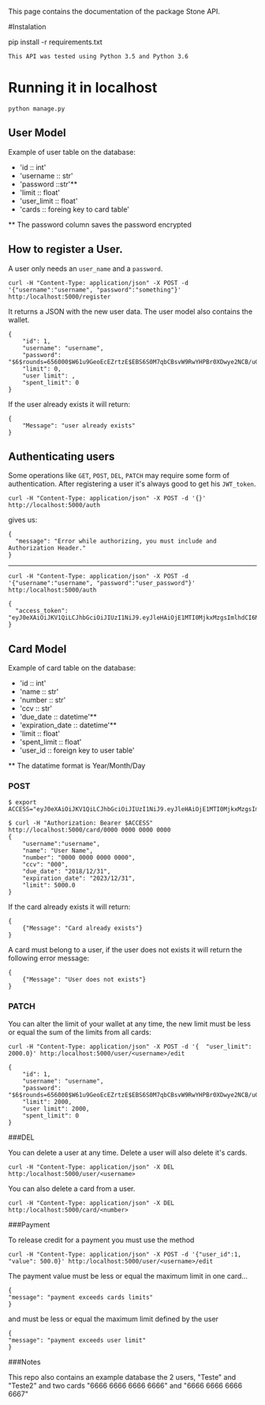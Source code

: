 This page contains the documentation of the package Stone API.

#Instalation

pip install -r requirements.txt

```
This API was tested using Python 3.5 and Python 3.6
```

# Running it in localhost

```
python manage.py
```


## User Model

Example of user table on the database:

* 'id :: int'
* 'username :: str'
* 'password ::str'**
* 'limit :: float'
* 'user_limit :: float'
* 'cards :: foreing key to card table'

** The password column saves the password encrypted 



## How to register a User.

A user only needs an `user_name` and a `password`.

```
curl -H "Content-Type: application/json" -X POST -d '{"username":"username", "password":"something"}' http:/localhost:5000/register
```

It returns a JSON with the new user data. The user model also contains the wallet.


```
{
    "id": 1,
    "username": "username",
    "password": "$6$rounds=656000$W61u9GeoEcEZrtzE$EBS6S0M7qbCBsvW9RwYHPBr0XDwye2NCB/uGVTdLytf4TFuImDuyPGmxESfJw0QhWtagLjaktGe/e0yFWQfZG1",
    "limit": 0,
    "user limit": ,
    "spent_limit": 0
}
```

If the user already exists it will return:

```
{
    "Message": "user already exists"
}
```

## Authenticating users

Some operations like `GET`, `POST`, `DEL`, `PATCH` may require some form of authentication. After registering a user it's always good to get his `JWT_token`.

```
curl -H "Content-Type: application/json" -X POST -d '{}' http://localhost:5000/auth
```

gives us:

```
{
  "message": "Error while authorizing, you must include and Authorization Header."
}
```

-------

```
curl -H "Content-Type: application/json" -X POST -d '{"username":"username", "password":"user_password"}' http:/localhost:5000/auth
```

```
{
  "access_token": "eyJ0eXAiOiJKV1QiLCJhbGciOiJIUzI1NiJ9.eyJleHAiOjE1MTI0MjkxMzgsImlhdCI6MTUxMjQyODgzOCwibmJmIjoxNTEyNDI4ODM4LCJpZGVudGl0eSI6MX0.RS2yl6fS70KRA5KGpjqf9yDMBW3Gsn8XPQd5cnQJ33Q"
}
```

## Card Model

Example of card table on the database:

* 'id :: int'
* 'name :: str'
* 'number :: str'
* 'ccv :: str'
* 'due_date :: datetime'**
* 'expiration_date :: datetime'**
* 'limit :: float'
* 'spent_limit :: float'
* 'user_id :: foreign key to user table'

** The datatime format is Year/Month/Day

### POST

```
$ export ACCESS="eyJ0eXAiOiJKV1QiLCJhbGciOiJIUzI1NiJ9.eyJleHAiOjE1MTI0MjkxMzgsImlhdCI6MTUxMjQyODgzOCwibmJmIjoxNTEyNDI4ODM4LCJpZGVudGl0eSI6MX0.RS2yl6fS70KRA5KGpjqf9yDMBW3Gsn8XPQd5cnQJ33Q"

$ curl -H "Authorization: Bearer $ACCESS" http://localhost:5000/card/0000 0000 0000 0000
{
    "username":"username",
    "name": "User Name",
    "number": "0000 0000 0000 0000",
    "ccv": "000",
    "due_date": "2018/12/31",
    "expiration_date": "2023/12/31",
    "limit": 5000.0
}
```


If the card already exists it will return:

```
{
    {"Message": "Card already exists"}
}
```

A card must belong to a user, if the user does not exists it will return the following error message:

```
{
    {"Message": "User does not exists"}
}
```

### PATCH

You can alter the limit of your wallet at any time, the new limit must be less or equal the sum of the limits from all cards:

```
curl -H "Content-Type: application/json" -X POST -d '{  "user_limit": 2000.0}' http:/localhost:5000/user/<username>/edit
```

```
{
    "id": 1,
    "username": "username",
    "password": "$6$rounds=656000$W61u9GeoEcEZrtzE$EBS6S0M7qbCBsvW9RwYHPBr0XDwye2NCB/uGVTdLytf4TFuImDuyPGmxESfJw0QhWtagLjaktGe/e0yFWQfZG1",
    "limit": 2000,
    "user limit": 2000,
    "spent_limit": 0
}
```

###DEL

You can delete a user at any time. Delete a user will also delete it's cards.

```
curl -H "Content-Type: application/json" -X DEL http:/localhost:5000/user/<username>
```

You can also delete a card from a user.

```
curl -H "Content-Type: application/json" -X DEL http:/localhost:5000/card/<number>
```

###Payment

To release credit for a payment you must use the method

```
curl -H "Content-Type: application/json" -X POST -d '{"user_id":1, "value": 500.0}' http:/localhost:5000/user/<username>/edit
```

The payment value must be less or equal the maximum limit in one card...

```
{
"message": "payment exceeds cards limits"
}
```

and must be less or equal the maximum limit defined by the user

```
{
"message": "payment exceeds user limit"
}
```

###Notes

This repo also contains an example database the 2 users, "Teste" and "Teste2" and two cards "6666 6666 6666 6666" and "6666 6666 6666 6667"